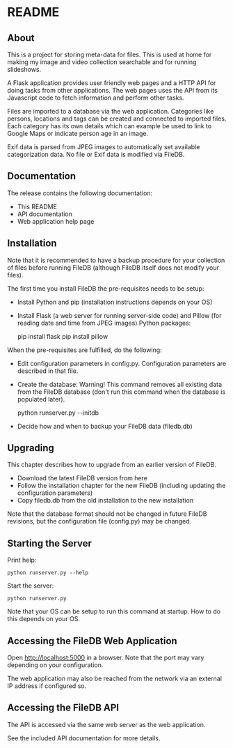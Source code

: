 # README #

## About ##

This is a project for storing meta-data for files. This is used at home for making my image and video collection searchable and for running slideshows.

A Flask application provides user friendly web pages and a HTTP API for doing tasks from other applications. The web pages uses the API from its Javascript code to fetch information and perform other tasks.

Files are imported to a database via the web application. Categories like persons, locations and tags can be created and connected to imported files. Each category has its own details which can example be used to link to Google Maps or indicate person age in an image.

Exif data is parsed from JPEG images to automatically set available categorization data. No file or Exif data is modified via FileDB.

## Documentation ##

The release contains the following documentation:

* This README
* API documentation
* Web application help page

## Installation ##

Note that it is recommended to have a backup procedure for your collection of files before running FileDB (although FileDB itself does not modify your files).

The first time you install FileDB the pre-requisites needs to be setup:

- Install Python and pip (installation instructions depends on your OS)
- Install Flask (a web server for running server-side code) and Pillow (for reading date and time from JPEG images) Python packages:

    pip install flask
    pip install pillow

When the pre-requisites are fulfilled, do the following:

- Edit configuration parameters in config.py. Configuration parameters are described in that file.
- Create the database:
  Warning! This command removes all existing data from the FileDB database (don't run this command when the database is populated later).

    python runserver.py --initdb

- Decide how and when to backup your FileDB data (filedb.db)

## Upgrading ##

This chapter describes how to upgrade from an earlier version of FileDB.

- Download the latest FileDB version from here
- Follow the installation chapter for the new FileDB (including updating the configuration parameters)
- Copy filedb.db from the old installation to the new installation

Note that the database format should not be changed in future FileDB revisions, but the configuration file (config.py) may be changed.

## Starting the Server ##

Print help:

    python runserver.py --help

Start the server:

    python runserver.py

Note that your OS can be setup to run this command at startup. How to do this depends on your OS.

## Accessing the FileDB Web Application ##

Open [http://localhost:5000](http://localhost:5000) in a browser. Note that the port may vary depending on your configuration.

The web application may also be reached from the network via an external IP address if configured so.

## Accessing the FileDB API ##

The API is accessed via the same web server as the web application.

See the included API documentation for more details.